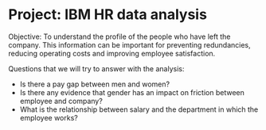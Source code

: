 # Project: IBM HR data analysis

Objective: To understand the profile of the people who have left the company. This information can be important for preventing redundancies, reducing operating costs and improving employee satisfaction.

Questions that we will try to answer with the analysis:
- Is there a pay gap between men and women?
- Is there any evidence that gender has an impact on friction between employee and company?
- What is the relationship between salary and the department in which the employee works?

